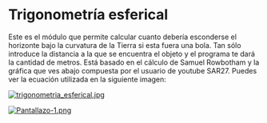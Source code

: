 # Trigonometría esferical
Este es  el módulo que permite calcular cuanto debería esconderse el horizonte bajo la curvatura de la Tierra si esta fuera una bola. Tan sólo introduce la distancia a la que se encuentra el objeto y el programa te dará la cantidad de metros. Está basado en el cálculo de Samuel Rowbotham y la gráfica que ves abajo compuesta por el usuario de youtube SAR27. Puedes ver la ecuación utilizada en la siguiente imagen:

[![trigonometria_esferical.jpg](https://s17.postimg.org/6va6deur3/trigonometria_esferical.jpg)](https://postimg.org/image/7xkcvydkb/)

[![Pantallazo-1.png](https://s29.postimg.org/w8q31qktz/Pantallazo-1.png)](https://postimg.org/image/mbf28od83/)
